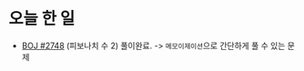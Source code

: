 # 오늘 한 일

* [BOJ #2748](https://www.acmicpc.net/problem/2748) (피보나치 수 2) 풀이완료.
-> `메모이제이션`으로 간단하게 풀 수 있는 문제
